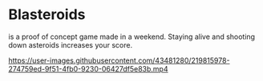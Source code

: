 # Blasteroids
is a proof of concept game made in a weekend. Staying alive and shooting down asteroids increases your score.

https://user-images.githubusercontent.com/43481280/219815978-274759ed-9f51-4fb0-9230-06427df5e83b.mp4


